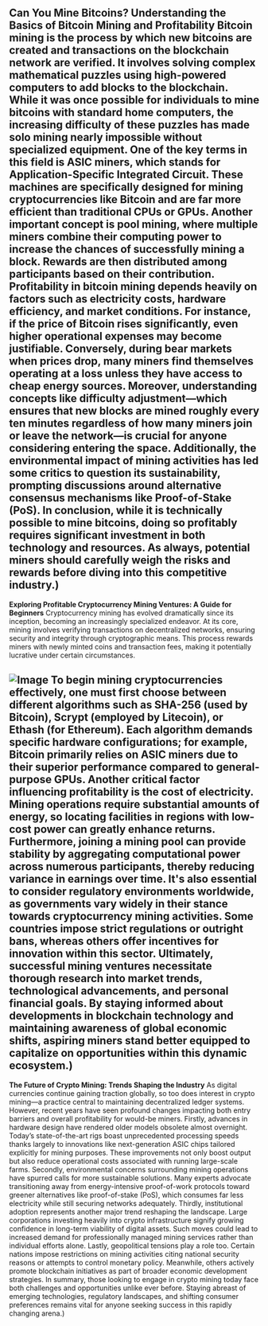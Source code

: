 **Can You Mine Bitcoins? Understanding the Basics of Bitcoin Mining and Profitability**
Bitcoin mining is the process by which new bitcoins are created and transactions on the blockchain network are verified. It involves solving complex mathematical puzzles using high-powered computers to add blocks to the blockchain. While it was once possible for individuals to mine bitcoins with standard home computers, the increasing difficulty of these puzzles has made solo mining nearly impossible without specialized equipment.
One of the key terms in this field is **ASIC miners**, which stands for Application-Specific Integrated Circuit. These machines are specifically designed for mining cryptocurrencies like Bitcoin and are far more efficient than traditional CPUs or GPUs. Another important concept is **pool mining**, where multiple miners combine their computing power to increase the chances of successfully mining a block. Rewards are then distributed among participants based on their contribution.
Profitability in bitcoin mining depends heavily on factors such as electricity costs, hardware efficiency, and market conditions. For instance, if the price of Bitcoin rises significantly, even higher operational expenses may become justifiable. Conversely, during bear markets when prices drop, many miners find themselves operating at a loss unless they have access to cheap energy sources.
Moreover, understanding concepts like **difficulty adjustment**—which ensures that new blocks are mined roughly every ten minutes regardless of how many miners join or leave the network—is crucial for anyone considering entering the space. Additionally, the environmental impact of mining activities has led some critics to question its sustainability, prompting discussions around alternative consensus mechanisms like Proof-of-Stake (PoS).
In conclusion, while it is technically possible to mine bitcoins, doing so profitably requires significant investment in both technology and resources. As always, potential miners should carefully weigh the risks and rewards before diving into this competitive industry.)
---
**Exploring Profitable Cryptocurrency Mining Ventures: A Guide for Beginners**
Cryptocurrency mining has evolved dramatically since its inception, becoming an increasingly specialized endeavor. At its core, mining involves verifying transactions on decentralized networks, ensuring security and integrity through cryptographic means. This process rewards miners with newly minted coins and transaction fees, making it potentially lucrative under certain circumstances.

![Image](https://github.com/user-attachments/assets/4a25d116-2220-4385-b08e-f287af8fcbc4)
To begin mining cryptocurrencies effectively, one must first choose between different algorithms such as SHA-256 (used by Bitcoin), Scrypt (employed by Litecoin), or Ethash (for Ethereum). Each algorithm demands specific hardware configurations; for example, Bitcoin primarily relies on ASIC miners due to their superior performance compared to general-purpose GPUs.
Another critical factor influencing profitability is the cost of electricity. Mining operations require substantial amounts of energy, so locating facilities in regions with low-cost power can greatly enhance returns. Furthermore, joining a mining pool can provide stability by aggregating computational power across numerous participants, thereby reducing variance in earnings over time.
It's also essential to consider regulatory environments worldwide, as governments vary widely in their stance towards cryptocurrency mining activities. Some countries impose strict regulations or outright bans, whereas others offer incentives for innovation within this sector.
Ultimately, successful mining ventures necessitate thorough research into market trends, technological advancements, and personal financial goals. By staying informed about developments in blockchain technology and maintaining awareness of global economic shifts, aspiring miners stand better equipped to capitalize on opportunities within this dynamic ecosystem.)
--- 
**The Future of Crypto Mining: Trends Shaping the Industry**
As digital currencies continue gaining traction globally, so too does interest in crypto mining—a practice central to maintaining decentralized ledger systems. However, recent years have seen profound changes impacting both entry barriers and overall profitability for would-be miners.
Firstly, advances in hardware design have rendered older models obsolete almost overnight. Today’s state-of-the-art rigs boast unprecedented processing speeds thanks largely to innovations like next-generation ASIC chips tailored explicitly for mining purposes. These improvements not only boost output but also reduce operational costs associated with running large-scale farms.
Secondly, environmental concerns surrounding mining operations have spurred calls for more sustainable solutions. Many experts advocate transitioning away from energy-intensive proof-of-work protocols toward greener alternatives like proof-of-stake (PoS), which consumes far less electricity while still securing networks adequately.
Thirdly, institutional adoption represents another major trend reshaping the landscape. Large corporations investing heavily into crypto infrastructure signify growing confidence in long-term viability of digital assets. Such moves could lead to increased demand for professionally managed mining services rather than individual efforts alone.
Lastly, geopolitical tensions play a role too. Certain nations impose restrictions on mining activities citing national security reasons or attempts to control monetary policy. Meanwhile, others actively promote blockchain initiatives as part of broader economic development strategies.
In summary, those looking to engage in crypto mining today face both challenges and opportunities unlike ever before. Staying abreast of emerging technologies, regulatory landscapes, and shifting consumer preferences remains vital for anyone seeking success in this rapidly changing arena.)
